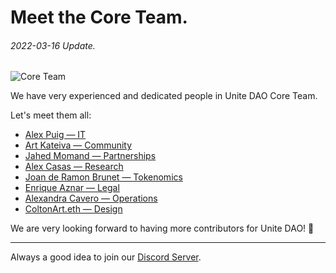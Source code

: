 # Meet the Core Team.
###### 2022-03-16 Update.



![Core Team](https://github.com/Unite-DAO/Documentation/blob/main/assets/Core%20Team.jpeg)



We have very experienced and dedicated people in Unite DAO Core Team. 

Let's meet them all:

- [Alex Puig — IT](https://www.linkedin.com/in/alexpuig/)
- [Art Kateiva — Community](https://www.linkedin.com/in/art0eth/)
- [Jahed Momand — Partnerships](https://www.linkedin.com/in/jahedmomand/)
- [Alex Casas — Research](https://www.linkedin.com/in/alexblockchain/)
- [Joan de Ramon Brunet — Tokenomics](https://www.linkedin.com/in/joan-de-ram%C3%B3n-brunet-98613b124/)
- [Enrique Aznar — Legal](https://www.linkedin.com/in/enriqueaznar/)
- [Alexandra Cavero — Operations](https://www.linkedin.com/in/alexandracavero/)
- [ColtonArt.eth — Design](https://linktr.ee/coltonorr)

We are very looking forward to having more contributors for Unite DAO! 🚀


***

Always a good idea to join our [Discord Server](https://discord.gg/7RwPerFPe8).
